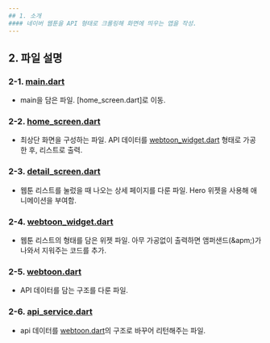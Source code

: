 ```yaml
---
## 1. 소개
#### 네이버 웹툰을 API 형태로 크롤링해 화면에 띄우는 앱을 작성.
---
```

## 2. 파일 설명
### 2-1. [main.dart](https://github.com/qlife1146/webtoon/blob/master/lib/main.dart)
- main을 담은 파일. [home_screen.dart]로 이동.
### 2-2. [home_screen.dart](https://github.com/qlife1146/webtoon/blob/master/lib/screens/home_screen.dart)
- 최상단 화면을 구성하는 파일. API 데이터를 [webtoon_widget.dart](https://github.com/qlife1146/webtoon/blob/master/lib/widgets/webtoon_widget.dart) 형태로 가공한 후, 리스트로 출력.
### 2-3. [detail_screen.dart](https://github.com/qlife1146/webtoon/blob/master/lib/screens/detail_screen.dart)
- 웹툰 리스트를 눌렀을 때 나오는 상세 페이지를 다룬 파일. Hero 위젯을 사용해 애니메이션을 부여함.
### 2-4. [webtoon_widget.dart](https://github.com/qlife1146/webtoon/blob/master/lib/widgets/webtoon_widget.dart)
- 웹툰 리스트의 형태를 담은 위젯 파일. 아무 가공없이 출력하면 앰퍼샌드(&apm;)가 나와서 지워주는 코드를 추가.

### 2-5. [webtoon.dart](https://github.com/qlife1146/webtoon/blob/master/lib/models/webtoon.dart)
- API 데이터를 담는 구조를 다룬 파일.
### 2-6. [api_service.dart](https://github.com/qlife1146/webtoon/blob/master/lib/services/api_service.dart)
- api 데이터를 [webtoon.dart](https://github.com/qlife1146/webtoon/blob/master/lib/models/webtoon.dart)의 구조로 바꾸어 리턴해주는 파일.
